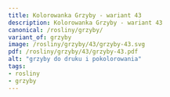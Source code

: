 ```yaml
---
title: Kolorowanka Grzyby - wariant 43
description: Kolorowanka Grzyby - wariant 43
canonical: /rosliny/grzyby/
variant_of: grzyby
image: /rosliny/grzyby/43/grzyby-43.svg
pdf: /rosliny/grzyby/43/grzyby-43.pdf
alt: "grzyby do druku i pokolorowania"
tags:
- rosliny
- grzyby
---
```

